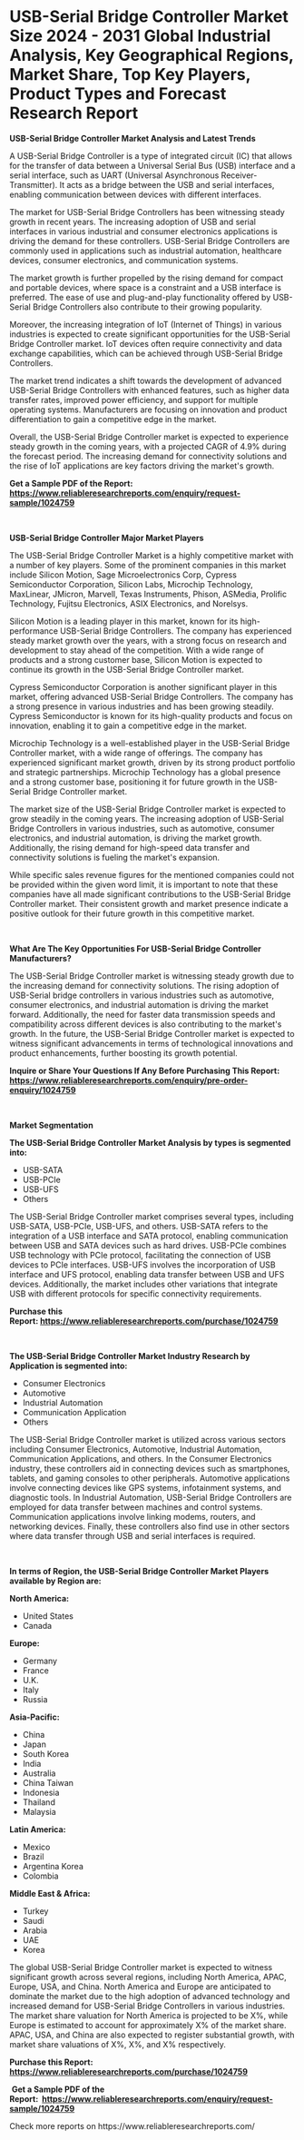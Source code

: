<p><h1>USB-Serial Bridge Controller Market Size 2024 - 2031 Global Industrial Analysis, Key Geographical Regions, Market Share, Top Key Players, Product Types and Forecast Research Report</h1></p><p><strong>USB-Serial Bridge Controller Market Analysis and Latest Trends</strong></p>
<p><p>A USB-Serial Bridge Controller is a type of integrated circuit (IC) that allows for the transfer of data between a Universal Serial Bus (USB) interface and a serial interface, such as UART (Universal Asynchronous Receiver-Transmitter). It acts as a bridge between the USB and serial interfaces, enabling communication between devices with different interfaces.</p><p>The market for USB-Serial Bridge Controllers has been witnessing steady growth in recent years. The increasing adoption of USB and serial interfaces in various industrial and consumer electronics applications is driving the demand for these controllers. USB-Serial Bridge Controllers are commonly used in applications such as industrial automation, healthcare devices, consumer electronics, and communication systems.</p><p>The market growth is further propelled by the rising demand for compact and portable devices, where space is a constraint and a USB interface is preferred. The ease of use and plug-and-play functionality offered by USB-Serial Bridge Controllers also contribute to their growing popularity.</p><p>Moreover, the increasing integration of IoT (Internet of Things) in various industries is expected to create significant opportunities for the USB-Serial Bridge Controller market. IoT devices often require connectivity and data exchange capabilities, which can be achieved through USB-Serial Bridge Controllers.</p><p>The market trend indicates a shift towards the development of advanced USB-Serial Bridge Controllers with enhanced features, such as higher data transfer rates, improved power efficiency, and support for multiple operating systems. Manufacturers are focusing on innovation and product differentiation to gain a competitive edge in the market.</p><p>Overall, the USB-Serial Bridge Controller market is expected to experience steady growth in the coming years, with a projected CAGR of 4.9% during the forecast period. The increasing demand for connectivity solutions and the rise of IoT applications are key factors driving the market's growth.</p></p>
<p><strong>Get a Sample PDF of the Report:&nbsp; <a href="https://www.reliableresearchreports.com/enquiry/request-sample/1024759">https://www.reliableresearchreports.com/enquiry/request-sample/1024759</a></strong></p>
<p>&nbsp;</p>
<p><strong>USB-Serial Bridge Controller Major Market Players</strong></p>
<p><p>The USB-Serial Bridge Controller Market is a highly competitive market with a number of key players. Some of the prominent companies in this market include Silicon Motion, Sage Microelectronics Corp, Cypress Semiconductor Corporation, Silicon Labs, Microchip Technology, MaxLinear, JMicron, Marvell, Texas Instruments, Phison, ASMedia, Prolific Technology, Fujitsu Electronics, ASIX Electronics, and Norelsys.</p><p>Silicon Motion is a leading player in this market, known for its high-performance USB-Serial Bridge Controllers. The company has experienced steady market growth over the years, with a strong focus on research and development to stay ahead of the competition. With a wide range of products and a strong customer base, Silicon Motion is expected to continue its growth in the USB-Serial Bridge Controller market.</p><p>Cypress Semiconductor Corporation is another significant player in this market, offering advanced USB-Serial Bridge Controllers. The company has a strong presence in various industries and has been growing steadily. Cypress Semiconductor is known for its high-quality products and focus on innovation, enabling it to gain a competitive edge in the market.</p><p>Microchip Technology is a well-established player in the USB-Serial Bridge Controller market, with a wide range of offerings. The company has experienced significant market growth, driven by its strong product portfolio and strategic partnerships. Microchip Technology has a global presence and a strong customer base, positioning it for future growth in the USB-Serial Bridge Controller market.</p><p>The market size of the USB-Serial Bridge Controller market is expected to grow steadily in the coming years. The increasing adoption of USB-Serial Bridge Controllers in various industries, such as automotive, consumer electronics, and industrial automation, is driving the market growth. Additionally, the rising demand for high-speed data transfer and connectivity solutions is fueling the market's expansion.</p><p>While specific sales revenue figures for the mentioned companies could not be provided within the given word limit, it is important to note that these companies have all made significant contributions to the USB-Serial Bridge Controller market. Their consistent growth and market presence indicate a positive outlook for their future growth in this competitive market.</p></p>
<p>&nbsp;</p>
<p><strong>What Are The Key Opportunities For USB-Serial Bridge Controller Manufacturers?</strong></p>
<p><p>The USB-Serial Bridge Controller market is witnessing steady growth due to the increasing demand for connectivity solutions. The rising adoption of USB-Serial bridge controllers in various industries such as automotive, consumer electronics, and industrial automation is driving the market forward. Additionally, the need for faster data transmission speeds and compatibility across different devices is also contributing to the market's growth. In the future, the USB-Serial Bridge Controller market is expected to witness significant advancements in terms of technological innovations and product enhancements, further boosting its growth potential.</p></p>
<p><strong>Inquire or Share Your Questions If Any Before Purchasing This Report: <a href="https://www.reliableresearchreports.com/enquiry/pre-order-enquiry/1024759">https://www.reliableresearchreports.com/enquiry/pre-order-enquiry/1024759</a></strong></p>
<p>&nbsp;</p>
<p><strong>Market Segmentation</strong></p>
<p><strong>The USB-Serial Bridge Controller Market Analysis by types is segmented into:</strong></p>
<p><ul><li>USB-SATA</li><li>USB-PCIe</li><li>USB-UFS</li><li>Others</li></ul></p>
<p><p>The USB-Serial Bridge Controller market comprises several types, including USB-SATA, USB-PCIe, USB-UFS, and others. USB-SATA refers to the integration of a USB interface and SATA protocol, enabling communication between USB and SATA devices such as hard drives. USB-PCIe combines USB technology with PCIe protocol, facilitating the connection of USB devices to PCIe interfaces. USB-UFS involves the incorporation of USB interface and UFS protocol, enabling data transfer between USB and UFS devices. Additionally, the market includes other variations that integrate USB with different protocols for specific connectivity requirements.</p></p>
<p><strong>Purchase this Report:&nbsp;<a href="https://www.reliableresearchreports.com/purchase/1024759">https://www.reliableresearchreports.com/purchase/1024759</a></strong></p>
<p>&nbsp;</p>
<p><strong>The USB-Serial Bridge Controller Market Industry Research by Application is segmented into:</strong></p>
<p><ul><li>Consumer Electronics</li><li>Automotive</li><li>Industrial Automation</li><li>Communication Application</li><li>Others</li></ul></p>
<p><p>The USB-Serial Bridge Controller market is utilized across various sectors including Consumer Electronics, Automotive, Industrial Automation, Communication Applications, and others. In the Consumer Electronics industry, these controllers aid in connecting devices such as smartphones, tablets, and gaming consoles to other peripherals. Automotive applications involve connecting devices like GPS systems, infotainment systems, and diagnostic tools. In Industrial Automation, USB-Serial Bridge Controllers are employed for data transfer between machines and control systems. Communication applications involve linking modems, routers, and networking devices. Finally, these controllers also find use in other sectors where data transfer through USB and serial interfaces is required.</p></p>
<p>&nbsp;</p>
<p><strong>In terms of Region, the USB-Serial Bridge Controller Market Players available by Region are:</strong></p>
<p>
    <p> <strong> North America: </strong>
        <ul>
            <li>United States</li>
            <li>Canada</li>
        </ul>
        </p> 
    <p> <strong> Europe: </strong>
        <ul>
            <li>Germany</li>
            <li>France</li>
            <li>U.K.</li>
            <li>Italy</li>
            <li>Russia</li>
        </ul>
        </p> 
    <p> <strong> Asia-Pacific: </strong>
        <ul>
            <li>China</li>
            <li>Japan</li>
            <li>South Korea</li>
            <li>India</li>
            <li>Australia</li>
            <li>China Taiwan</li>
            <li>Indonesia</li>
            <li>Thailand</li>
            <li>Malaysia</li>
        </ul>
        </p> 
    <p> <strong> Latin America: </strong>
        <ul>
            <li>Mexico</li>
            <li>Brazil</li>
            <li>Argentina Korea</li>
            <li>Colombia</li>
        </ul>
        </p> 
    <p> <strong> Middle East & Africa: </strong>
        <ul>
            <li>Turkey</li>
            <li>Saudi</li>
            <li>Arabia</li>
            <li>UAE</li>
            <li>Korea</li>
        </ul>
    </p>
    </p>
<p><p>The global USB-Serial Bridge Controller market is expected to witness significant growth across several regions, including North America, APAC, Europe, USA, and China. North America and Europe are anticipated to dominate the market due to the high adoption of advanced technology and increased demand for USB-Serial Bridge Controllers in various industries. The market share valuation for North America is projected to be X%, while Europe is estimated to account for approximately X% of the market share. APAC, USA, and China are also expected to register substantial growth, with market share valuations of X%, X%, and X% respectively.</p></p>
<p><strong>Purchase this Report: <a href="https://www.reliableresearchreports.com/purchase/1024759">https://www.reliableresearchreports.com/purchase/1024759</a></strong></p>
<p>&nbsp;<strong>Get a Sample PDF of the Report:&nbsp;&nbsp;<a href="https://www.reliableresearchreports.com/enquiry/request-sample/1024759">https://www.reliableresearchreports.com/enquiry/request-sample/1024759</a></strong></p>
<p><strong></strong></p>
<p>Check more reports on https://www.reliableresearchreports.com/</p>